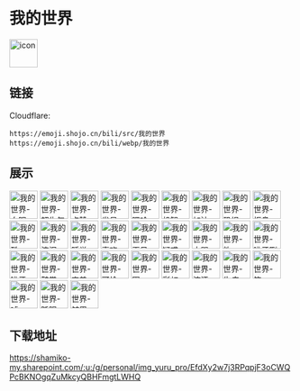 # 我的世界
<img src="https://emoji.shojo.cn/bili/src/我的世界/icon.png" width="50" height="50" alt="icon">

## 链接
Cloudflare:
```
https://emoji.shojo.cn/bili/src/我的世界
https://emoji.shojo.cn/bili/webp/我的世界
```
## 展示
<img src="https://emoji.shojo.cn/bili/src/我的世界/我的世界-白眼.png" width="50" height="50" alt="我的世界-白眼">
<img src="https://emoji.shojo.cn/bili/src/我的世界/我的世界-超生气.png" width="50" height="50" alt="我的世界-超生气">
<img src="https://emoji.shojo.cn/bili/src/我的世界/我的世界-点赞.png" width="50" height="50" alt="我的世界-点赞">
<img src="https://emoji.shojo.cn/bili/src/我的世界/我的世界-发呆.png" width="50" height="50" alt="我的世界-发呆">
<img src="https://emoji.shojo.cn/bili/src/我的世界/我的世界-嘿哈.png" width="50" height="50" alt="我的世界-嘿哈">
<img src="https://emoji.shojo.cn/bili/src/我的世界/我的世界-机智.png" width="50" height="50" alt="我的世界-机智">
<img src="https://emoji.shojo.cn/bili/src/我的世界/我的世界-加油.png" width="50" height="50" alt="我的世界-加油">
<img src="https://emoji.shojo.cn/bili/src/我的世界/我的世界-恐惧.png" width="50" height="50" alt="我的世界-恐惧">
<img src="https://emoji.shojo.cn/bili/src/我的世界/我的世界-抠鼻.png" width="50" height="50" alt="我的世界-抠鼻">
<img src="https://emoji.shojo.cn/bili/src/我的世界/我的世界-酷.png" width="50" height="50" alt="我的世界-酷">
<img src="https://emoji.shojo.cn/bili/src/我的世界/我的世界-流泪.png" width="50" height="50" alt="我的世界-流泪">
<img src="https://emoji.shojo.cn/bili/src/我的世界/我的世界-睡觉.png" width="50" height="50" alt="我的世界-睡觉">
<img src="https://emoji.shojo.cn/bili/src/我的世界/我的世界-喜欢.png" width="50" height="50" alt="我的世界-喜欢">
<img src="https://emoji.shojo.cn/bili/src/我的世界/我的世界-再见.png" width="50" height="50" alt="我的世界-再见">
<img src="https://emoji.shojo.cn/bili/src/我的世界/我的世界-疑惑.png" width="50" height="50" alt="我的世界-疑惑">
<img src="https://emoji.shojo.cn/bili/src/我的世界/我的世界-大骂.png" width="50" height="50" alt="我的世界-大骂">
<img src="https://emoji.shojo.cn/bili/src/我的世界/我的世界-欸.png" width="50" height="50" alt="我的世界-欸">
<img src="https://emoji.shojo.cn/bili/src/我的世界/我的世界-呲牙咧嘴.png" width="50" height="50" alt="我的世界-呲牙咧嘴">
<img src="https://emoji.shojo.cn/bili/src/我的世界/我的世界-呲牙.png" width="50" height="50" alt="我的世界-呲牙">
<img src="https://emoji.shojo.cn/bili/src/我的世界/我的世界-鼓掌.png" width="50" height="50" alt="我的世界-鼓掌">
<img src="https://emoji.shojo.cn/bili/src/我的世界/我的世界-害羞.png" width="50" height="50" alt="我的世界-害羞">
<img src="https://emoji.shojo.cn/bili/src/我的世界/我的世界-可怜.png" width="50" height="50" alt="我的世界-可怜">
<img src="https://emoji.shojo.cn/bili/src/我的世界/我的世界-困.png" width="50" height="50" alt="我的世界-困">
<img src="https://emoji.shojo.cn/bili/src/我的世界/我的世界-彩虹.png" width="50" height="50" alt="我的世界-彩虹">
<img src="https://emoji.shojo.cn/bili/src/我的世界/我的世界-流汗.png" width="50" height="50" alt="我的世界-流汗">
<img src="https://emoji.shojo.cn/bili/src/我的世界/我的世界-生病.png" width="50" height="50" alt="我的世界-生病">
<img src="https://emoji.shojo.cn/bili/src/我的世界/我的世界-笑.png" width="50" height="50" alt="我的世界-笑">
<img src="https://emoji.shojo.cn/bili/src/我的世界/我的世界-嘘.png" width="50" height="50" alt="我的世界-嘘">
<img src="https://emoji.shojo.cn/bili/src/我的世界/我的世界-眨眼.png" width="50" height="50" alt="我的世界-眨眼">
<img src="https://emoji.shojo.cn/bili/src/我的世界/我的世界-皱眉.png" width="50" height="50" alt="我的世界-皱眉">

## 下载地址

https://shamiko-my.sharepoint.com/:u:/g/personal/img_yuru_pro/EfdXy2w7j3RPqpjF3oCWQPcBKNOgqZuMkcyQBHFmgtLWHQ